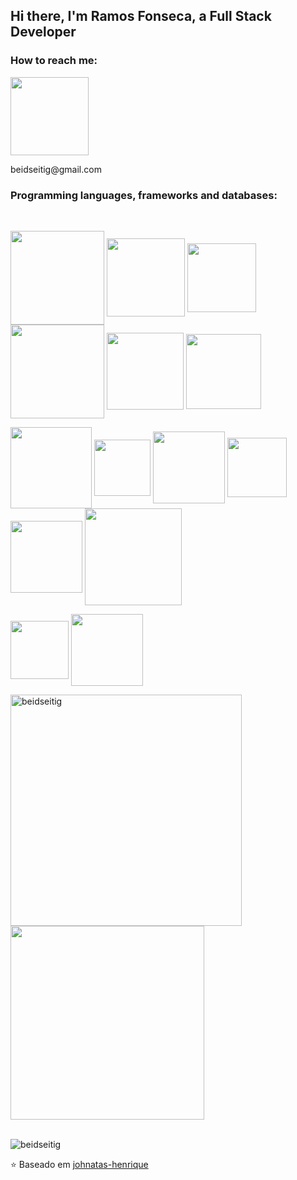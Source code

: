 ## Hi there, I'm Ramos Fonseca, a Full Stack Developer

### How to reach me: 
<div>
  <a href="https://www.linkedin.com/in/ramosfonseca/" target="_blank"><img src="https://img.shields.io/badge/-LinkedIn-%230077B5?style=for-the-badge&logo=linkedin&logoColor=white" target="_blank" width="125px"></a>
  <p>beidseitig@gmail.com</p>
</div>

<!--- ### My personal interests:

  <img align="right" alt="GIF" src="https://imgur.com/4SdB78W.gif" width="280px" />

- 👨🏽‍💻 Tudo que envolve tecnologia e ferramentas que ajudam a facilitar a vida cotidiana;
- 🌱 Conhecimentos ; 
- 🤔 Meus hobbies são leitura e jogos eletrônicos
- 📫 Segue meu email **beidseitig@gmail.com** para me encontrar.

<br />
<br />
--->



<!-- <div align="center">
  <a href="https://github.com/beidseitig">
  <img height="180em" src="https://github-readme-stats.vercel.app/api?username=beidseitig&show_icons=true&theme=dracula&include_all_commits=true&count_private=true"/>
  <img height="180em" src="https://github-readme-stats.vercel.app/api/top-langs/?username=beidseitig&layout=compact&langs_count=7&theme=dracula"/>
</div> -->
  
### Programming languages, frameworks and databases:
<div align="left" style="display: inline_block"><br>
  <p>
    <img src="https://img.shields.io/badge/JavaScript-323330?style=for-the-badge&logo=javascript&logoColor=F7DF1E" width="150" align="center" />
    <img src="https://img.shields.io/badge/Node.js-339933?style=for-the-badge&logo=nodedotjs&logoColor=white" width="125"/ align="center" />
    <img src="https://img.shields.io/badge/React-20232A?style=for-the-badge&logo=react&logoColor=61DAFB" width="110" align="center" />
    <img src="https://img.shields.io/badge/TypeScript-007ACC?style=for-the-badge&logo=typescript&logoColor=white" width="150"/ align="center" />
    <img src="https://img.shields.io/badge/Docker-2CA5E0?style=for-the-badge&logo=docker&logoColor=white" width="123" align="center" />  
    <img src="https://img.shields.io/badge/MySQL-005C84?style=for-the-badge&logo=mysql&logoColor=white" width="120" align="center" />
  </p>
  <p>
    <img src="https://img.shields.io/badge/GNU%20Bash-4EAA25?style=for-the-badge&logo=GNU%20Bash&logoColor=white" width="130" align="center" />
    <img src="https://img.shields.io/badge/GIT-E44C30?style=for-the-badge&logo=git&logoColor=white" width="90" align="center" /> 
    <img src="https://img.shields.io/badge/HTML5-E34F26?style=for-the-badge&logo=html5&logoColor=white" width="115" align="center" /> 
    <img src="https://img.shields.io/badge/CSS3-1572B6?style=for-the-badge&logo=css3&logoColor=white" width="95" align="center" /> 
    <img src="https://img.shields.io/badge/Redux-593D88?style=for-the-badge&logo=redux&logoColor=white" width="115" align="center" />
    <img src="https://img.shields.io/badge/Express.js-000000?style=for-the-badge&logo=express&logoColor=white" width="155"/ align="center" />
  </p>
  <p>
    <img src="https://img.shields.io/badge/Jest-C21325?style=for-the-badge&logo=jest&logoColor=white" width="93" align="center" />
    <img src="https://img.shields.io/badge/Mocha-8D6748?style=for-the-badge&logo=Mocha&logoColor=white" width="115"/ align="center" /> 
  </p>

  
</div>

<p>
    <img align="left" src="https://github-readme-stats.vercel.app/api?username=beidseitig&theme=radical&show_icons=true" alt="beidseitig" width="370" />
</p>

<img align="center" src="https://github-readme-stats.vercel.app/api/top-langs/?username=beidseitig&layout=compact&theme=radical" width="310" />
<!--
[![Top Langs](https://github-readme-stats.vercel.app/api/top-langs/?username=beidseitig&card_width=100px)](https://github.com/anuraghazra/github-readme-stats)
-->
<br />
<br />

<p align="left"> <img src="https://komarev.com/ghpvc/?username=beidseitig" alt="beidseitig" /> </p>

⭐️ Baseado em [johnatas-henrique](https://github.com/johnatas-henrique)


